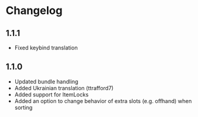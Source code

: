 # Changelog

## 1.1.1

- Fixed keybind translation

## 1.1.0

- Updated bundle handling
- Added Ukrainian translation (ttrafford7)
- Added support for ItemLocks
- Added an option to change behavior of extra slots (e.g. offhand) when sorting
